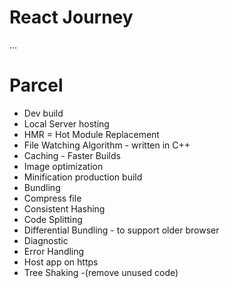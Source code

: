 # React Journey
...

# Parcel
- Dev build
- Local Server hosting
- HMR = Hot Module Replacement
- File Watching Algorithm - written in C++
- Caching - Faster Builds
- Image optimization
- Minification production build
- Bundling
- Compress file
- Consistent Hashing
- Code Splitting
- Differential Bundling - to support older browser
- Diagnostic
- Error Handling
- Host app on https
- Tree Shaking -(remove unused code)

